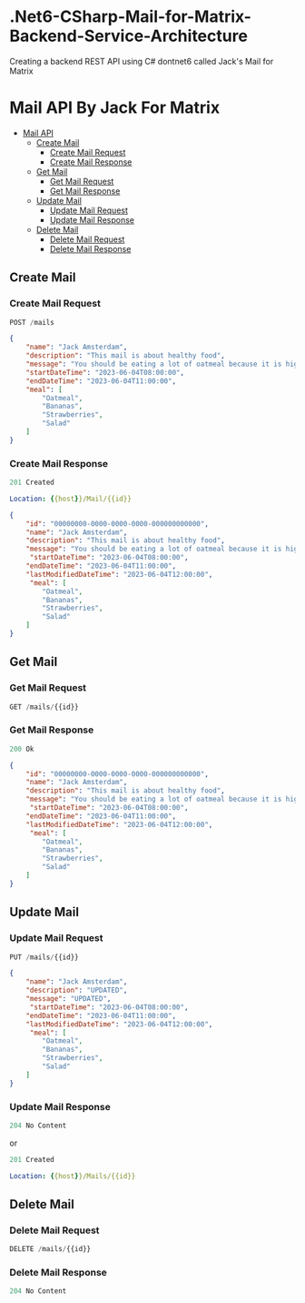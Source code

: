 # .Net6-CSharp-Mail-for-Matrix-Backend-Service-Architecture
Creating a backend REST API using C# dontnet6 called Jack's Mail for Matrix

# Mail API By Jack For Matrix

- [Mail API](#mail-api)
  - [Create Mail](#create-mail)
    - [Create Mail Request](#create-mail-request)
    - [Create Mail Response](#create-mail-response)
  - [Get Mail](#get-mail)
    - [Get Mail Request](#get-mail-request)
    - [Get Mail Response](#get-mail-response)
  - [Update Mail](#update-mail)
    - [Update Mail Request](#update-mail-request)
    - [Update Mail Response](#update-mail-response)
  - [Delete Mail](#delete-mail)
    - [Delete Mail Request](#delete-mail-request)
    - [Delete Mail Response](#delete-mail-response)

## Create Mail


### Create Mail Request

```js
POST /mails
```

```json
{
    "name": "Jack Amsterdam",
    "description": "This mail is about healthy food",
    "message": "You should be eating a lot of oatmeal because it is high in Soluble Fiber.As well you should be eating lots of bananas for good qulity Potassium. Also Strawberries are good for. End your dat with a home made salad. Get on that healthy diet right away!",
    "startDateTime": "2023-06-04T08:00:00",
    "endDateTime": "2023-06-04T11:00:00",
    "meal": [
        "Oatmeal",
        "Bananas",
        "Strawberries",
        "Salad"
    ]
}
```

### Create Mail Response

```js
201 Created
```

```yml
Location: {{host}}/Mail/{{id}}
```

```json
{
    "id": "00000000-0000-0000-0000-000000000000",
    "name": "Jack Amsterdam",
    "description": "This mail is about healthy food",
    "message": "You should be eating a lot of oatmeal because it is high in Soluble Fiber.As well you should be eating lots of bananas for good qulity Potassium. Also Strawberries are good for. End your dat with a home made salad. Get on that healthy diet right away!",
     "startDateTime": "2023-06-04T08:00:00",
    "endDateTime": "2023-06-04T11:00:00",
    "lastModifiedDateTime": "2023-06-04T12:00:00",
     "meal": [
        "Oatmeal",
        "Bananas",
        "Strawberries",
        "Salad"
    ]
}
```

## Get Mail

### Get Mail Request

```js
GET /mails/{{id}}
```

### Get Mail Response

```js
200 Ok
```

```json
{
    "id": "00000000-0000-0000-0000-000000000000",
    "name": "Jack Amsterdam",
    "description": "This mail is about healthy food",
    "message": "You should be eating a lot of oatmeal because it is high in Soluble Fiber.As well you should be eating lots of bananas for good qulity Potassium. Also Strawberries are good for. End your dat with a home made salad. Get on that healthy diet right away!",
     "startDateTime": "2023-06-04T08:00:00",
    "endDateTime": "2023-06-04T11:00:00",
    "lastModifiedDateTime": "2023-06-04T12:00:00",
     "meal": [
        "Oatmeal",
        "Bananas",
        "Strawberries",
        "Salad"
    ]
}
```

## Update Mail

### Update Mail Request

```js
PUT /mails/{{id}}
```

```json
{
    "name": "Jack Amsterdam",
    "description": "UPDATED",
    "message": "UPDATED",
     "startDateTime": "2023-06-04T08:00:00",
    "endDateTime": "2023-06-04T11:00:00",
    "lastModifiedDateTime": "2023-06-04T12:00:00",
     "meal": [
        "Oatmeal",
        "Bananas",
        "Strawberries",
        "Salad"
    ]
}
```

### Update Mail Response

```js
204 No Content
```

or

```js
201 Created
```

```yml
Location: {{host}}/Mails/{{id}}
```

## Delete Mail

### Delete Mail Request

```js
DELETE /mails/{{id}}
```

### Delete Mail Response

```js
204 No Content
```
